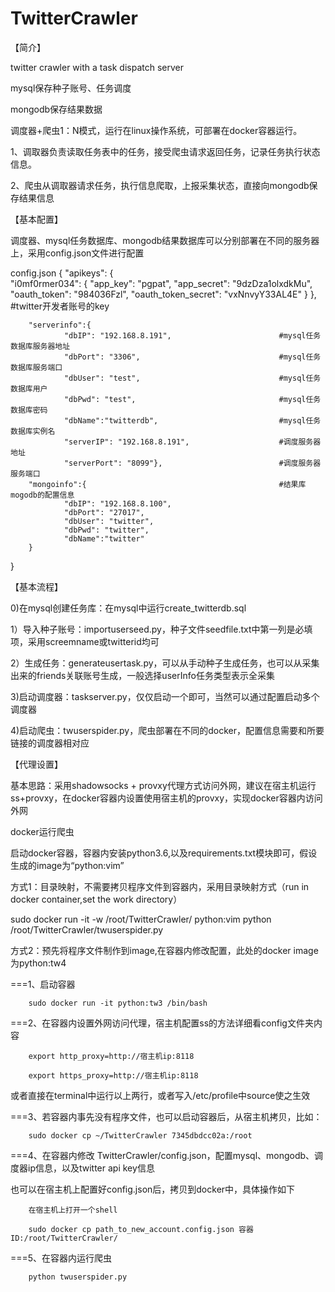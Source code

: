 # TwitterCrawler
【简介】

twitter crawler with a task dispatch server

mysql保存种子账号、任务调度

mongodb保存结果数据

调度器+爬虫1：N模式，运行在linux操作系统，可部署在docker容器运行。

1、调取器负责读取任务表中的任务，接受爬虫请求返回任务，记录任务执行状态信息。

2、爬虫从调取器请求任务，执行信息爬取，上报采集状态，直接向mongodb保存结果信息

【基本配置】

调度器、mysql任务数据库、mongodb结果数据库可以分别部署在不同的服务器上，采用config.json文件进行配置

config.json
{
        "apikeys": {          
                "i0mf0rmer034": {
                        "app_key": "pgpat",
                        "app_secret": "9dzDza1olxdkMu",
                        "oauth_token": "984036Fzl",
                        "oauth_token_secret": "vxNnvyY33AL4E"
                }
        },                                                      #twitter开发者账号的key

        "serverinfo":{
                "dbIP": "192.168.8.191",                        #mysql任务数据库服务器地址
                "dbPort": "3306",                               #mysql任务数据库服务端口
                "dbUser": "test",                               #mysql任务数据库用户
                "dbPwd": "test",                                #mysql任务数据库密码 
                "dbName":"twitterdb",                           #mysql任务数据库实例名
                "serverIP": "192.168.8.191",                    #调度服务器地址
                "serverPort": "8099"},                          #调度服务器服务端口
        "mongoinfo":{                                           #结果库mogodb的配置信息
                "dbIP": "192.168.8.100",
                "dbPort": "27017",
                "dbUser": "twitter",
                "dbPwd": "twitter",
                "dbName":"twitter"
        }
}


【基本流程】

0)在mysql创建任务库：在mysql中运行create_twitterdb.sql

1）导入种子账号：importuserseed.py，种子文件seedfile.txt中第一列是必填项，采用screemname或twitterid均可

2）生成任务：generateusertask.py，可以从手动种子生成任务，也可以从采集出来的friends关联账号生成，一般选择userInfo任务类型表示全采集

3)启动调度器：taskserver.py，仅仅启动一个即可，当然可以通过配置启动多个调度器

4)启动爬虫：twuserspider.py，爬虫部署在不同的docker，配置信息需要和所要链接的调度器相对应

【代理设置】

基本思路：采用shadowsocks + provxy代理方式访问外网，建议在宿主机运行ss+provxy，在docker容器内设置使用宿主机的provxy，实现docker容器内访问外网

docker运行爬虫

启动docker容器，容器内安装python3.6,以及requirements.txt模块即可，假设生成的image为“python:vim”

方式1：目录映射，不需要拷贝程序文件到容器内，采用目录映射方式（run in docker container,set the work directory）

sudo docker run -it -w /root/TwitterCrawler/ python:vim python /root/TwitterCrawler/twuserspider.py

方式2：预先将程序文件制作到image,在容器内修改配置，此处的docker image为python:tw4

===1、启动容器

        sudo docker run -it python:tw3 /bin/bash

===2、在容器内设置外网访问代理，宿主机配置ss的方法详细看config文件夹内容

        export http_proxy=http://宿主机ip:8118

        export https_proxy=http://宿主机ip:8118

或者直接在terminal中运行以上两行，或者写入/etc/profile中source使之生效
       
===3、若容器内事先没有程序文件，也可以启动容器后，从宿主机拷贝，比如：
     
        sudo docker cp ~/TwitterCrawler 7345dbdcc02a:/root
        
===4、在容器内修改 TwitterCrawler/config.json，配置mysql、mongodb、调度器ip信息，以及twitter api key信息

也可以在宿主机上配置好config.json后，拷贝到docker中，具体操作如下

        在宿主机上打开一个shell

        sudo docker cp path_to_new_account.config.json 容器ID:/root/TwitterCrawler/

===5、在容器内运行爬虫

        python twuserspider.py
